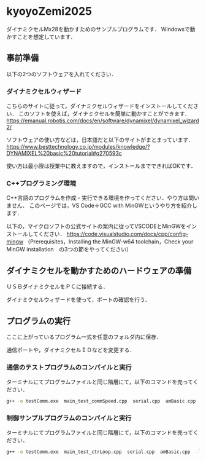 # kyoyoZemi2025

ダイナミクセルMx28を動かすためのサンプルプログラムです．
Windowsで動かすことを想定しています．

## 事前準備
以下の2つのソフトウェアを入れてください．

### ダイナミクセルウィザード
こちらのサイトに従って，ダイナミクセルウィザードをインストールしてください．
このソフトを使えば，ダイナミクセルを簡単に動かすことができます．
https://emanual.robotis.com/docs/en/software/dynamixel/dynamixel_wizard2/

ソフトウェアの使い方などは，日本語だと以下のサイトがまとまっています．
https://www.besttechnology.co.jp/modules/knowledge/?DYNAMIXEL%20basic%20tutorial#q270593c

使い方は最小限は授業中に教えますので，インストールまでできればOKです．

### C++プログラミング環境

C++言語のプログラムを作成・実行できる環境を作ってください．やり方は問いません．
このページでは，VS Code＋GCC with MinGWというやり方を紹介します．

以下の，マイクロソフトの公式サイトの案内に従ってVSCODEとMinGWをインストールしてください．
https://code.visualstudio.com/docs/cpp/config-mingw
（Prerequisites，Installing the MinGW-w64 toolchain，Check your MinGW installation　の3つの節をやってください）


## ダイナミクセルを動かすためのハードウェアの準備

ＵＳＢダイナミクセルをＰＣに接続する．

ダイナミクセルウィザードを使って，ポートの確認を行う．


## プログラムの実行
ここに上がっているプログラム一式を任意のフォルダ内に保存．

通信ポートや，ダイナミクセルＩＤなどを変更する．


### 通信のテストプログラムのコンパイルと実行
ターミナルにてプログラムファイルと同じ階層にて，以下のコマンドを売ってください．
```bash
g++ -o testComm.exe  main_test_commSpeed.cpp  serial.cpp  amBasic.cpp  -lstdc++
```

### 制御サンプルプログラムのコンパイルと実行
ターミナルにてプログラムファイルと同じ階層にて，以下のコマンドを売ってください．
```bash
g++ -o testComm.exe  main_test_ctrLoop.cpp  serial.cpp  amBasic.cpp  -lstdc++
```


